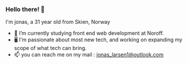 ### Hello there! 👋

I'm jonas, a 31 year old from Skien, Norway

- 🌱 I’m currently studying front end web development at Noroff.
- 🖥️ I'm passionate about most new  tech, and working on expanding my scope of what tech can bring.
- 📫 you can reach me on my mail : jonas_larsen1@outlook.com

<!--
**jonlar93/jonlar93** is a ✨ _special_ ✨ repository because its `README.md` (this file) appears on your GitHub profile.

Here are some ideas to get you started:

- 🔭 I’m currently working on ...
- 🌱 I’m currently learning ...
- 👯 I’m looking to collaborate on ...
- 🤔 I’m looking for help with ...
- 💬 Ask me about ...
- 📫 How to reach me: ...
- 😄 Pronouns: ...
- ⚡ Fun fact: ...
-->
